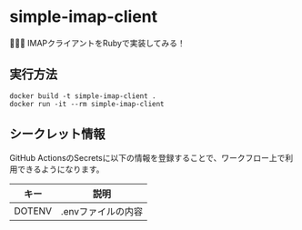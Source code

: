 # simple-imap-client

🛐🛐🛐 IMAPクライアントをRubyで実装してみる！  

## 実行方法

```shell
docker build -t simple-imap-client .
docker run -it --rm simple-imap-client
```

## シークレット情報

GitHub ActionsのSecretsに以下の情報を登録することで、ワークフロー上で利用できるようになります。  

| キー | 説明 |
| --- | --- |
| DOTENV | .envファイルの内容 |
